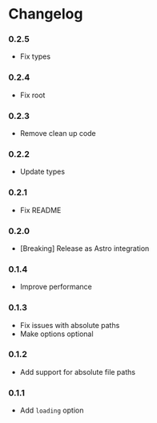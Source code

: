 # Changelog

### 0.2.5

- Fix types

### 0.2.4

- Fix root

### 0.2.3

- Remove clean up code

### 0.2.2

- Update types

### 0.2.1

- Fix README

### 0.2.0

- [Breaking] Release as Astro integration

### 0.1.4

- Improve performance

### 0.1.3

- Fix issues with absolute paths
- Make options optional

### 0.1.2

- Add support for absolute file paths

### 0.1.1

- Add `loading` option
